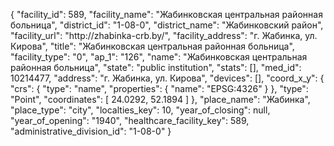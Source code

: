 {
    "facility_id": 589,
    "facility_name": "Жабинковская центральная районная больница",
    "district_id": "1-08-0",
    "district_name": "Жабинковский район",
    "facility_url": "http:\/\/zhabinka-crb.by\/",
    "facility_address": "г. Жабинка, ул. Кирова",
    "title": "Жабинковская центральная районная больница",
    "facility_type": "0",
    "ap_1": "126",
    "name": "Жабинковская центральная районная больница",
    "state": "public institution",
    "stats": [],
    "med_id": 10214477,
    "address": "г. Жабинка, ул. Кирова",
    "devices": [],
    "coord_x_y": {
        "crs": {
            "type": "name",
            "properties": {
                "name": "EPSG:4326"
            }
        },
        "type": "Point",
        "coordinates": [
            24.0292,
            52.1894
        ]
    },
    "place_name": "Жабинка",
    "place_type": "city",
    "localties_key": 10,
    "year_of_closing": null,
    "year_of_opening": "1940",
    "healthcare_facility_key": 589,
    "administrative_division_id": "1-08-0"
}
